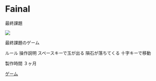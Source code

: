 # Fainal
最終課題


<img src="./jp.png">

最終課題のゲーム

ルール
操作説明
スペースキーで玉が出る
隕石が落ちてくる
十字キーで移動

製作時間
３ヶ月

[ゲーム](./kadai/index.html)

